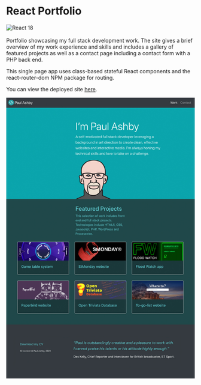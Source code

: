 # React Portfolio

![React 18](https://img.shields.io/badge/react-18-blue)<br /><br />
Portfolio showcasing my full stack development work. The site gives a brief overview of my work experience and skills and includes a gallery of featured projects as well as a contact page including a contact form with a PHP back end.

This single page app uses class-based stateful React components and the react-router-dom NPM package for routing.

You can view the deployed site [here](https://paulashby.github.io/react-portfolio).

![Screenshot](./public/images/screenshot.jpg)


